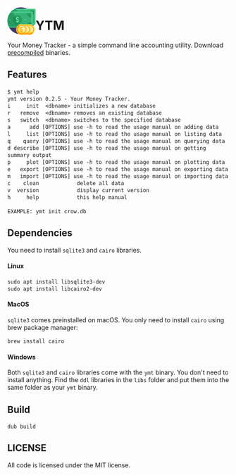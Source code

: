 <img src="imgs/money.png" width="64" height="64" align="left"></img>
# YTM
Your Money Tracker - a simple command line accounting utility. Download [precompiled](https://github.com/rillki/ymt/releases) binaries.

## Features
```
$ ymt help
ymt version 0.2.5 - Your Money Tracker.
i     init  <dbname> initializes a new database
r   remove  <dbname> removes an existing database
s   switch  <dbname> switches to the specified database
a      add [OPTIONS] use -h to read the usage manual on adding data
l     list [OPTIONS] use -h to read the usage manual on listing data
q    query [OPTIONS] use -h to read the usage manual on querying data
d describe [OPTIONS] use -h to read the usage manual on getting summary output
p     plot [OPTIONS] use -h to read the usage manual on plotting data
e   export [OPTIONS] use -h to read the usage manual on exporting data
m   import [OPTIONS] use -h to read the usage manual on importing data
c    clean            delete all data
v  version            display current version
h     help            this help manual

EXAMPLE: ymt init crow.db
```

## Dependencies
You need to install `sqlite3` and `cairo` libraries. 

#### Linux
```
sudo apt install libsqlite3-dev
sudo apt install libcairo2-dev
```

#### MacOS
`sqlite3` comes preinstalled on macOS. You only need to install `cairo` using brew package manager:
```
brew install cairo
```

#### Windows
Both `sqlite3` and `cairo` libraries come with the `ymt` binary. You don't need to install anything. Find the `ddl` libraries in the `libs` folder and put them into the same folder as your `ymt` binary.

## Build
```
dub build
```

## LICENSE
All code is licensed under the MIT license.
